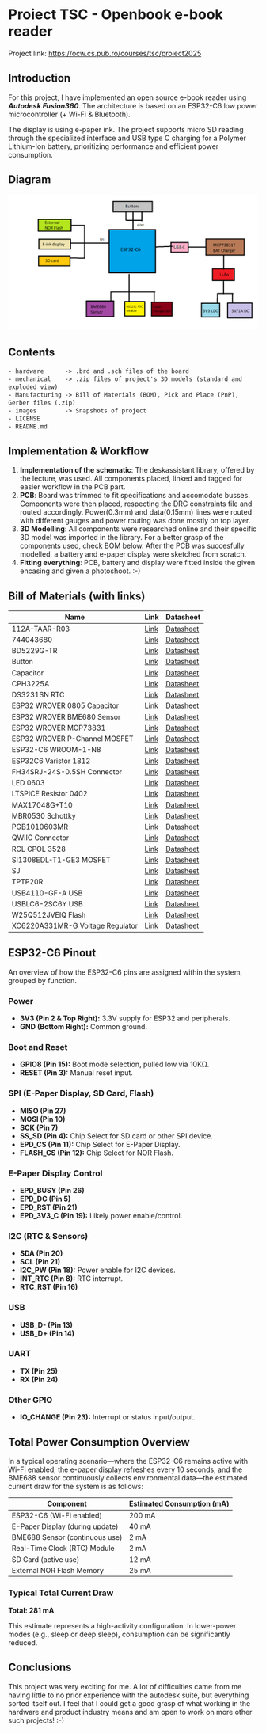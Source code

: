 # Proiect TSC - Openbook e-book reader

Project link: https://ocw.cs.pub.ro/courses/tsc/proiect2025

## Introduction

For this project, I have implemented an open source e-book reader using ***Autodesk Fusion360***.
The architecture is based on an ESP32-C6 low power microcontroller (+ Wi-Fi & Bluetooth).

The display is using e-paper ink. The project supports micro SD reading through the specialized
interface and USB type C charging for a Polymer Lithium-Ion battery, prioritizing performance
and efficient power consumption.

## Diagram
![Diagram](images/schema_bloc.png)

## Contents

```
- hardware      -> .brd and .sch files of the board
- mechanical    -> .zip files of project's 3D models (standard and exploded view)
- Manufacturing -> Bill of Materials (BOM), Pick and Place (PnP), Gerber files (.zip)
- images        -> Snapshots of project
- LICENSE
- README.md
```

## Implementation & Workflow

1. **Implementation of the schematic**: The deskassistant library, offered by the lecture, was used. All components placed, linked and tagged
   for easier workflow in the PCB part.
2. **PCB**: Board was trimmed to fit specifications and accomodate busses. Components were then placed, respecting the DRC constraints file and routed
accordingly. Power(0.3mm) and data(0.15mm) lines were routed with different gauges and power routing was done mostly on top layer.
3. **3D Modelling**: All components were researched online and their specific 3D model was imported in the library. For a better grasp of the components used,
check BOM below. After the PCB was succesfully modelled, a battery and e-paper display were sketched from scratch.
4. **Fitting everything**: PCB, battery and display were fitted inside the given encasing and given a photoshoot. :-)

## Bill of Materials (with links)

| Name                                             | Link                                                                 | Datasheet                                                            |
|--------------------------------------------------|----------------------------------------------------------------------|----------------------------------------------------------------------|
| 112A-TAAR-R03                                    | [Link](https://store.comet.srl.ro/Catalogue/Product/43497/)         | [Datasheet](https://store.comet.bg/download-file.php?id=27596)      |
| 744043680                                  | [Link](https://eu.mouser.com/ProductDetail/Wurth-Elektronik/744043680?qs=PGXP4M47uW6VkZq%252BkzjrHA%3D%3D) | [Datasheet](https://www.we-online.com/components/products/datasheet/744043680.pdf) |
| BD5229G-TR                                       | [Link](https://componentsearchengine.com/part-view/BD5229G-TR/ROHM%20Semiconductor) | [Datasheet](https://datasheet.datasheetarchive.com/originals/distributors/Datasheets_SAMA/f2b9741ef86007909f138d561a359946.pdf) |
| Button                                           | [Link](https://industry.panasonic.com/global/en/products/control/switch/light-touch/number/evqpuj02k) | [Datasheet](https://industry.panasonic.com/global/en/downloads?tab=catalog&small_g_cd=203&part_no=EVQPUJ02K&q=RVZRUFVKMDJLJTdDMTMlN0MyMDMlN0MzNDU5JTdDMSU3QyU3QzIlN0M%3D) |
| Capacitor                                   | [Link](https://componentsearchengine.com/part-view/CC0402MRX5R5BB106/YAGEO) | [Datasheet](https://componentsearchengine.com/Datasheets/2/CC0402MRX5R5BB106.pdf) |
| CPH3225A                                         | [Link](https://www.snapeda.com/parts/CPH3225A/Seiko+Instruments/view-part/?ref=eda) | [Datasheet](https://www.snapeda.com/parts/CPH3225A/Seiko%20Instruments/datasheet/) |
| DS3231SN RTC                                     | [Link](https://www.snapeda.com/parts/DS3231SN%23/Analog+Devices/view-part/?ref=eda) | [Datasheet](https://www.snapeda.com/parts/DS3231SN%23/Analog%20Devices/datasheet/) |
| ESP32 WROVER 0805 Capacitor                      | [Link](https://ro.mouser.com/ProductDetail/KYOCERA-AVX/SD0805S020S1R0?qs=jCA%252BPfw4LHbpkAoSnwrdjw%3D%3D) | [Datasheet](https://ro.mouser.com/datasheet/2/40/schottky-3165252.pdf) |
| ESP32 WROVER BME680 Sensor                       | [Link](https://www.snapeda.com/parts/BME680/Bosch/view-part/?welcome=home) | [Datasheet](https://www.snapeda.com/parts/BME680/Bosch%20Sensortec/datasheet/) |
| ESP32 WROVER MCP73831           | [Link](https://eu.mouser.com/ProductDetail/Microchip-Technology/MCP73831T-2ACI-OT?qs=yUQqVecv4qvbBQBGbHx0Mw%3D%3D) | [Datasheet](https://eu.mouser.com/datasheet/2/268/MCP73831_Family_Data_Sheet_DS20001984H-3441711.pdf) |
| ESP32 WROVER P-Channel MOSFET                    | [Link](https://componentsearchengine.com/part-view/DMG2305UX-7/Diodes%20Incorporated) | [Datasheet](https://www.diodes.com//assets/Datasheets/DMG2305UX.pdf) |
| ESP32-C6 WROOM-1-N8                              | [Link](https://www.snapeda.com/parts/ESP32-C6-WROOM-1-N8/Espressif+Systems/view-part/?ref=eda) | [Datasheet](https://www.snapeda.com/parts/ESP32-C6-WROOM-1-N8/Espressif%20Systems/datasheet/) |
| ESP32C6 Varistor 1812                            | [Link](https://ro.mouser.com/ProductDetail/EPCOS-TDK/B72520T0350K062?qs=dEfas%2FXlABIszF52uu7vrg%3D%3D) | [Datasheet](https://www.tdk-electronics.tdk.com/inf/75/db/CTVS_14/Surge_protection_series.pdf) |
| FH34SRJ-24S-0.5SH Connector                      | [Link](https://componentsearchengine.com/part-view/FH34SRJ-24S-0.5SH(99)/Hirose) | [Datasheet](https://www.hirose.com/en/product/document?clcode=CL0580-1255-6-99&productname=FH34SRJ-24S-0.5SH(99)&series=FH34SRJ&documenttype=2DDrawing&lang=en&documentid=0000990903) |
| LED 0603                                    | [Link](https://www.snapeda.com/parts/KP-1608SURCK/Kingbright/view-part/?ref=search&t=LED%200603) | [Datasheet](https://www.snapeda.com/parts/KP-1608SURCK/Kingbright/datasheet/) |
| LTSPICE Resistor 0402                            | [Link](https://componentsearchengine.com/part-view/R0402%201%25%20100%20K%20(RC0402FR-07100KL)/YAGEO) | [Datasheet](https://www.yageo.com/upload/media/product/products/datasheet/rchip/PYu-RC_Group_51_RoHS_L_12.pdf) |
| MAX17048G+T10                 | [Link](https://www.snapeda.com/parts/MAX17048G+T10/Analog+Devices/view-part/?ref=eda) | [Datasheet](https://www.snapeda.com/parts/MAX17048G+T10/Analog%20Devices/datasheet/) |
| MBR0530 Schottky                           | [Link](https://www.snapeda.com/parts/MBR0530/Onsemi/view-part/?ref=eda) | [Datasheet](https://www.snapeda.com/parts/MBR0530/ON%20Semiconductor/datasheet/) |
| PGB1010603MR                            | [Link](https://www.snapeda.com/parts/PGB1010603MR/Littelfuse/view-part/?ref=eda) | [Datasheet](https://www.snapeda.com/parts/PGB1010603MR/Littelfuse%20Inc./datasheet/) |
| QWIIC Connector                                  | [Link](https://eu.mouser.com/ProductDetail/Adafruit/4208?qs=PzGy0jfpSMtbScLbr0L5dw%3D%3D) | [Datasheet](https://www.youtube.com/watch?v=dQw4w9WgXcQ) |
| RCL CPOL 3528                                    | [Link](https://www.snapeda.com/parts/TAJB475K025RNJ/AVX/view-part/?ref=dk&t=capacitor%203528&con_ref=None) | [Datasheet](https://s3.amazonaws.com/snapeda/datasheet/TAJB475K025RNJ_AVX.pdf) |
| SI1308EDL-T1-GE3 MOSFET                          | [Link](https://www.snapeda.com/parts/SI1308EDL-T1-GE3/Vishay+Siliconix/view-part/?ref=eda) | [Datasheet](https://www.youtube.com/watch?v=dQw4w9WgXcQ) |
| SJ                                               | [Link](https://grabcad.com/library/solder-jumpers-1)                 | [Datasheet](https://www.youtube.com/watch?v=dQw4w9WgXcQ)             |
| TPTP20R                                          | [Link](https://easyeda.com/component/7524403feb2642ac9f9f26dfb93ceacf) | [Datasheet](https://easyeda.com/component/7524403feb2642ac9f9f26dfb93ceacf) |
| USB4110-GF-A USB                             | [Link](https://componentsearchengine.com/part-view/USB4110-GF-A/GCT%20(GLOBAL%20CONNECTOR%20TECHNOLOGY)) | [Datasheet](https://gct.co/files/drawings/usb4110.pdf)             |
| USBLC6-2SC6Y USB                | [Link](https://www.snapeda.com/parts/USBLC6-2SC6Y/STMicroelectronics/view-part/?ref=eda) | [Datasheet](https://www.snapeda.com/parts/USBLC6-2SC6Y/STMicroelectronics/datasheet/) |
| W25Q512JVEIQ Flash                      | [Link](https://www.snapeda.com/parts/W25Q512JVEIQ/Winbond+Electronics/view-part/?ref=eda) | [Datasheet](https://www.snapeda.com/parts/W25Q512JVEIQ/Winbond%20Electronics/datasheet/) |
| XC6220A331MR-G Voltage Regulator                 | [Link](https://componentsearchengine.com/part-view/XC6220A331MR-G/Torex) | [Datasheet](https://product.torexsemi.com/system/files/series/xc6220.pdf) |

## ESP32-C6 Pinout

An overview of how the ESP32-C6 pins are assigned within the system, grouped by function.

### Power
- **3V3 (Pin 2 & Top Right):** 3.3V supply for ESP32 and peripherals.
- **GND (Bottom Right):** Common ground.

### Boot and Reset
- **GPIO8 (Pin 15):** Boot mode selection, pulled low via 10KΩ.
- **RESET (Pin 3):** Manual reset input.

### SPI (E-Paper Display, SD Card, Flash)
- **MISO (Pin 27)**
- **MOSI (Pin 10)**
- **SCK (Pin 7)**
- **SS_SD (Pin 4):** Chip Select for SD card or other SPI device.
- **EPD_CS (Pin 11):** Chip Select for E-Paper Display.
- **FLASH_CS (Pin 12):** Chip Select for NOR Flash.

### E-Paper Display Control
- **EPD_BUSY (Pin 26)**
- **EPD_DC (Pin 5)**
- **EPD_RST (Pin 21)**
- **EPD_3V3_C (Pin 19):** Likely power enable/control.

### I2C (RTC & Sensors)
- **SDA (Pin 20)**
- **SCL (Pin 21)**
- **I2C_PW (Pin 18):** Power enable for I2C devices.
- **INT_RTC (Pin 8):** RTC interrupt.
- **RTC_RST (Pin 16)**

### USB
- **USB_D- (Pin 13)**
- **USB_D+ (Pin 14)**

### UART
- **TX (Pin 25)**
- **RX (Pin 24)**

### Other GPIO
- **IO_CHANGE (Pin 23):** Interrupt or status input/output.


## Total Power Consumption Overview

In a typical operating scenario—where the ESP32-C6 remains active with Wi-Fi enabled, the e-paper display refreshes every 10 seconds, and the BME688 sensor continuously collects environmental data—the estimated current draw for the system is as follows:

| Component                          | Estimated Consumption (mA) |
|-----------------------------------|-----------------------------|
| ESP32-C6 (Wi-Fi enabled)          | 200 mA                      |
| E-Paper Display (during update)   | 40 mA                       |
| BME688 Sensor (continuous use)    | 2 mA                        |
| Real-Time Clock (RTC) Module      | 2 mA                        |
| SD Card (active use)              | 12 mA                       |
| External NOR Flash Memory         | 25 mA                       |

### Typical Total Current Draw

**Total: 281 mA**

This estimate represents a high-activity configuration. In lower-power modes (e.g., sleep or deep sleep), consumption can be significantly reduced.


## Conclusions

This project was very exciting for me. A lot of difficulties came from me having little to no prior experience with the autodesk suite, but everything sorted
itself out. I feel that I could get a good grasp of what working in the hardware and product industry means and am open to work on more other such projects! :-)
